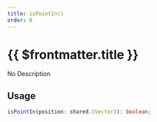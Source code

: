 ```yaml
---
title: isPointIn()
order: 0
---
```


# {{ $frontmatter.title }}

No Description

## Usage

```ts
isPointIn(position: shared.IVector3): boolean;
```
